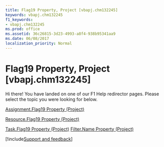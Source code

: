 ```yaml
---
title: Flag19 Property, Project [vbapj.chm132245]
keywords: vbapj.chm132245
f1_keywords:
- vbapj.chm132245
ms.prod: office
ms.assetid: 36c26815-3d23-4993-a8f4-938b95341aa9
ms.date: 06/08/2017
localization_priority: Normal
---
```



# Flag19 Property, Project [vbapj.chm132245]

Hi there! You have landed on one of our F1 Help redirector pages. Please select the topic you were looking for below.

[Assignment.Flag19 Property (Project)](https://msdn.microsoft.com/library/aaa6e052-743c-ca3d-78c9-2a1ae6881e01%28Office.15%29.aspx)

[Resource.Flag19 Property (Project)](https://msdn.microsoft.com/library/f28cabc4-eb6f-e503-5975-5ee92b1c1534%28Office.15%29.aspx)

[Task.Flag19 Property (Project)](https://msdn.microsoft.com/library/3a07ae3b-d02e-97aa-2b85-ebf940a776b8%28Office.15%29.aspx)
[Filter.Name Property (Project)](https://msdn.microsoft.com/library/8fa3613f-a56d-e288-83ae-8841bfb2643f%28Office.15%29.aspx)

[!include[Support and feedback](~/includes/feedback-boilerplate.md)]